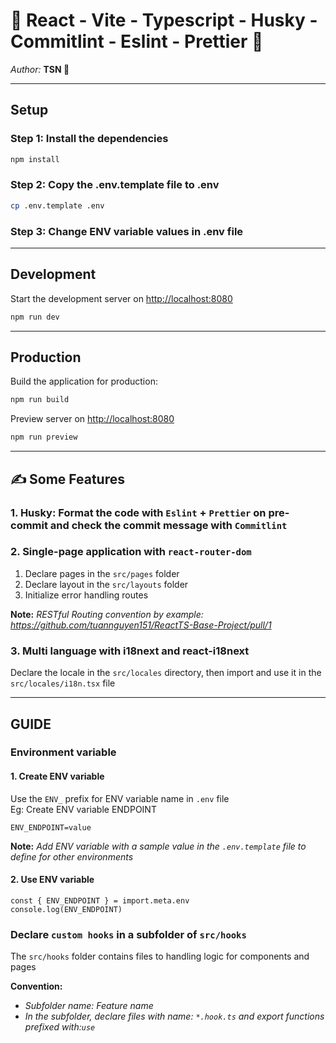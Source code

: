 # 💖 React - Vite - Typescript - Husky - Commitlint - Eslint - Prettier 💖

_Author:_ **TSN 💌**

---

## Setup

### Step 1: Install the dependencies

```bash
npm install
```

### Step 2: Copy the .env.template file to .env

```bash
cp .env.template .env
```

### Step 3: Change ENV variable values in .env file

---

## Development

Start the development server on <http://localhost:8080>

```bash
npm run dev
```

---

## Production

Build the application for production:

```bash
npm run build
```

Preview server on <http://localhost:8080>

```bash
npm run preview
```

---

## ✍️ Some Features

### 1. Husky: Format the code with `Eslint` + `Prettier` on pre-commit and check the commit message with `Commitlint`

### 2. Single-page application with `react-router-dom`

1. Declare pages in the `src/pages` folder
2. Declare layout in the `src/layouts` folder
3. Initialize error handling routes

**Note:** _RESTful Routing convention by example: <https://github.com/tuannguyen151/ReactTS-Base-Project/pull/1>_

### 3. Multi language with i18next and react-i18next

Declare the locale in the `src/locales` directory, then import and use it in the `src/locales/i18n.tsx` file

---

## GUIDE

### Environment variable

#### 1. Create ENV variable

Use the `ENV_` prefix for ENV variable name in `.env` file\
Eg: Create ENV variable ENDPOINT

```.env
ENV_ENDPOINT=value
```

**Note:** _Add ENV variable with a sample value in the `.env.template` file to define for other environments_

#### 2. Use ENV variable

```js,ts,jsx,tsx
const { ENV_ENDPOINT } = import.meta.env
console.log(ENV_ENDPOINT)
```

### Declare `custom hooks` in a subfolder of `src/hooks`

The `src/hooks` folder contains files to handling logic for components and pages

**Convention:**

- _Subfolder name: Feature name_
- _In the subfolder, declare files with name: `*.hook.ts` and export functions prefixed with:`use`_
